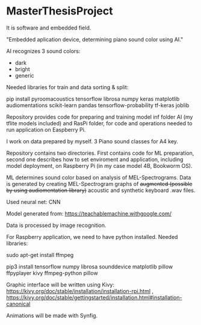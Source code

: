 # MasterThesisProject

It is software and embedded field.

"Embedded aplication device, determining piano sound color using AI."

AI recognizes 3 sound colors:
 - dark
 - bright
 - generic

Needed libraries for train and data sorting & split: 

pip install pyroomacoustics tensorflow librosa numpy keras matplotlib audiomentations scikit-learn pandas tensorflow-probability tf-keras  joblib 


Repository provides code for preparing and training model inf folder AI (my tflite models included) and RasPi folder, for code and operations needed to run application on Easpberry Pi.

I work on data prepared by myself. 3 Piano sound classes for A4 key.
 
Repository contains two directories. First contains code for ML preparation, second one describes how to set enviroment and application, including model deployment, on Raspberry Pi (in my case model 4B, Bookworm OS). 

ML determines sound color based on analysis of MEL-Spectrograms. Data is generated by creating MEL-Spectrogram graphs of ~~augmented (possible by using audiomentation library)~~ acoustic and synthetic keyboard .wav files.

Used neural net: CNN

Model generated from: https://teachablemachine.withgoogle.com/

Data is processed by image recognition.

For Raspberry application, we need to have python installed. Needed libraries:

sudo apt-get install ffmpeg

pip3 install tensorflow numpy librosa sounddevice matplotlib pillow ffpyplayer kivy ffmpeg-python pillow

Graphic interface will be written using Kivy:  https://kivy.org/doc/stable/installation/installation-rpi.html , https://kivy.org/doc/stable/gettingstarted/installation.html#installation-canonical 

Animations will be made with Synfig.




